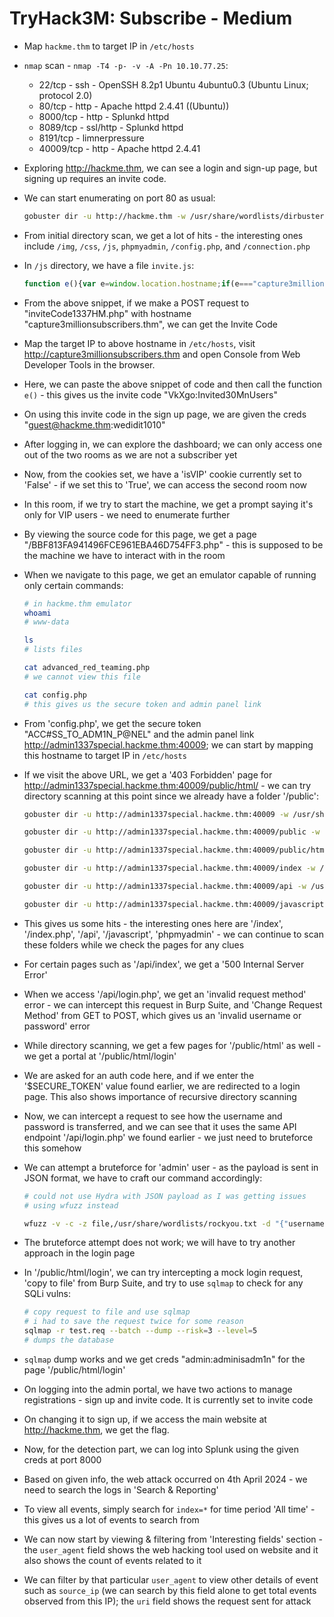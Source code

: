 # TryHack3M: Subscribe - Medium

* Map ```hackme.thm``` to target IP in ```/etc/hosts```

* ```nmap``` scan - ```nmap -T4 -p- -v -A -Pn 10.10.77.25```:

  * 22/tcp - ssh - OpenSSH 8.2p1 Ubuntu 4ubuntu0.3 (Ubuntu Linux; protocol 2.0)
  * 80/tcp - http - Apache httpd 2.4.41 ((Ubuntu))
  * 8000/tcp - http - Splunkd httpd
  * 8089/tcp - ssl/http - Splunkd httpd
  * 8191/tcp - limnerpressure
  * 40009/tcp - http - Apache httpd 2.4.41

* Exploring <http://hackme.thm>, we can see a login and sign-up page, but signing up requires an invite code.

* We can start enumerating on port 80 as usual:

  ```sh
  gobuster dir -u http://hackme.thm -w /usr/share/wordlists/dirbuster/directory-list-2.3-medium.txt -x txt,php,html,bak -t 20
  ```

* From initial directory scan, we get a lot of hits - the interesting ones include ```/img```, ```/css```, ```/js```, ```phpmyadmin```, ```/config.php```, and ```/connection.php```

* In ```/js``` directory, we have a file ```invite.js```:

  ```js
  function e(){var e=window.location.hostname;if(e==="capture3millionsubscribers.thm"){var o=new XMLHttpRequest;o.open("POST","inviteCode1337HM.php",true);o.onload=function(){if(this.status==200){console.log("Invite Code:",this.responseText)}else{console.error("Error fetching invite code.")}};o.send()}else if(e==="hackme.thm"){console.log("This function does not operate on hackme.thm")}else{console.log("Lol!! Are you smart enought to get the invite code?")}}
  ```

* From the above snippet, if we make a POST request to "inviteCode1337HM.php" with hostname "capture3millionsubscribers.thm", we can get the Invite Code

* Map the target IP to above hostname in ```/etc/hosts```, visit <http://capture3millionsubscribers.thm> and open Console from Web Developer Tools in the browser.

* Here, we can paste the above snippet of code and then call the function ```e()``` - this gives us the invite code "VkXgo:Invited30MnUsers"

* On using this invite code in the sign up page, we are given the creds "guest@hackme.thm:wedidit1010"

* After logging in, we can explore the dashboard; we can only access one out of the two rooms as we are not a subscriber yet

* Now, from the cookies set, we have a 'isVIP' cookie currently set to 'False' - if we set this to 'True', we can access the second room now

* In this room, if we try to start the machine, we get a prompt saying it's only for VIP users - we need to enumerate further

* By viewing the source code for this page, we get a page "/BBF813FA941496FCE961EBA46D754FF3.php" - this is supposed to be the machine we have to interact with in the room

* When we navigate to this page, we get an emulator capable of running only certain commands:

  ```sh
  # in hackme.thm emulator
  whoami
  # www-data

  ls
  # lists files

  cat advanced_red_teaming.php
  # we cannot view this file
  
  cat config.php
  # this gives us the secure token and admin panel link
  ```

* From 'config.php', we get the secure token "ACC#SS_TO_ADM1N_P@NEL" and the admin panel link <http://admin1337special.hackme.thm:40009>; we can start by mapping this hostname to target IP in ```/etc/hosts```

* If we visit the above URL, we get a '403 Forbidden' page for <http://admin1337special.hackme.thm:40009/public/html/> - we can try directory scanning at this point since we already have a folder '/public':

  ```sh
  gobuster dir -u http://admin1337special.hackme.thm:40009 -w /usr/share/wordlists/dirbuster/directory-list-2.3-medium.txt -x txt,php,html,bak -t 20

  gobuster dir -u http://admin1337special.hackme.thm:40009/public -w /usr/share/wordlists/dirbuster/directory-list-2.3-medium.txt -x txt,php,html,bak -t 20

  gobuster dir -u http://admin1337special.hackme.thm:40009/public/html -w /usr/share/wordlists/dirbuster/directory-list-2.3-medium.txt -x txt,php,html,bak -t 20

  gobuster dir -u http://admin1337special.hackme.thm:40009/index -w /usr/share/wordlists/dirbuster/directory-list-2.3-medium.txt -x txt,php,html,bak -t 20

  gobuster dir -u http://admin1337special.hackme.thm:40009/api -w /usr/share/wordlists/dirbuster/directory-list-2.3-medium.txt -x txt,php,html,bak -t 20

  gobuster dir -u http://admin1337special.hackme.thm:40009/javascript -w /usr/share/wordlists/dirbuster/directory-list-2.3-medium.txt -x txt,php,html,bak -t 20
  ```

* This gives us some hits - the interesting ones here are '/index', '/index.php', '/api', '/javascript', 'phpmyadmin' - we can continue to scan these folders while we check the pages for any clues

* For certain pages such as '/api/index', we get a '500 Internal Server Error'

* When we access '/api/login.php', we get an 'invalid request method' error - we can intercept this request in Burp Suite, and 'Change Request Method' from GET to POST, which gives us an 'invalid username or password' error

* While directory scanning, we get a few pages for '/public/html' as well - we get a portal at '/public/html/login'

* We are asked for an auth code here, and if we enter the '$SECURE_TOKEN' value found earlier, we are redirected to a login page. This also shows importance of recursive directory scanning

* Now, we can intercept a request to see how the username and password is transferred, and we can see that it uses the same API endpoint '/api/login.php' we found earlier - we just need to bruteforce this somehow

* We can attempt a bruteforce for 'admin' user - as the payload is sent in JSON format, we have to craft our command accordingly:

  ```sh
  # could not use Hydra with JSON payload as I was getting issues
  # using wfuzz instead

  wfuzz -v -c -z file,/usr/share/wordlists/rockyou.txt -d "{"username":"admin","password":"FUZZ"}" --hw 42 http://admin1337special.hackme.thm:40009/api/login
  ```

* The bruteforce attempt does not work; we will have to try another approach in the login page

* In '/public/html/login', we can try intercepting a mock login request, 'copy to file' from Burp Suite, and try to use ```sqlmap``` to check for any SQLi vulns:

  ```sh
  # copy request to file and use sqlmap
  # i had to save the request twice for some reason
  sqlmap -r test.req --batch --dump --risk=3 --level=5
  # dumps the database
  ```

* ```sqlmap``` dump works and we get creds "admin:adminisadm1n" for the page '/public/html/login'

* On logging into the admin portal, we have two actions to manage registrations - sign up and invite code. It is currently set to invite code

* On changing it to sign up, if we access the main website at <http://hackme.thm>, we get the flag.

* Now, for the detection part, we can log into Splunk using the given creds at port 8000

* Based on given info, the web attack occurred on 4th April 2024 - we need to search the logs in 'Search & Reporting'

* To view all events, simply search for ```index=*``` for time period 'All time' - this gives us a lot of events to search from

* We can now start by viewing & filtering from 'Interesting fields' section - the ```user_agent``` field shows the web hacking tool used on website and it also shows the count of events related to it

* We can filter by that particular ```user_agent``` to view other details of event such as ```source_ip``` (we can search by this field alone to get total events observed from this IP); the ```uri``` field shows the request sent for attack
